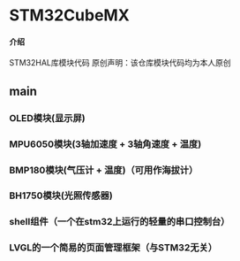 # STM32CubeMX

#### 介绍
STM32HAL库模块代码
原创声明：该仓库模块代码均为本人原创
## main
### OLED模块(显示屏)
### MPU6050模块(3轴加速度 + 3轴角速度 + 温度)
### BMP180模块(气压计 + 温度)（可用作海拔计）
### BH1750模块(光照传感器)
### shell组件（一个在stm32上运行的轻量的串口控制台）
### LVGL的一个简易的页面管理框架（与STM32无关）

